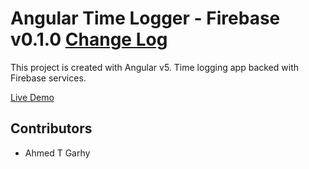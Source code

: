 # Angular Time Logger - Firebase v0.1.0 [Change Log](CHANGELOG.md)

This project is created with Angular v5.
Time logging app backed with Firebase services.

[Live Demo](https://agarhy.github.io/TimeLogger/)

## Contributors
- Ahmed T Garhy 
